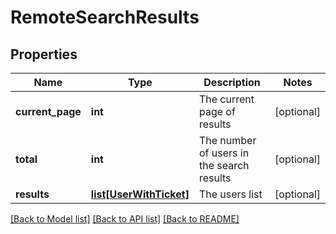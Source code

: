 # RemoteSearchResults

## Properties
Name | Type | Description | Notes
------------ | ------------- | ------------- | -------------
**current_page** | **int** | The current page of results | [optional] 
**total** | **int** | The number of users in the search results | [optional] 
**results** | [**list[UserWithTicket]**](UserWithTicket.md) | The users list | [optional] 

[[Back to Model list]](../README.md#documentation-for-models) [[Back to API list]](../README.md#documentation-for-api-endpoints) [[Back to README]](../README.md)

